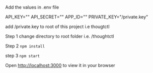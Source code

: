 Add the values in .env file

API_KEY=""
API_SECRET=""
APP_ID=""
PRIVATE_KEY="/private.key"

add /private.key to root of this project i.e thougtctl

Step 1 change directory to root folder i.e. /thoughtctl

Step 2 `npm install`

step 3 `npm start`

Open [http://localhost:3000](http://localhost:3000) to view it in your browser
